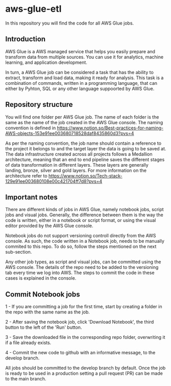 # aws-glue-etl

In this repository you will find the code for all AWS Glue jobs.

## Introduction

AWS Glue is a AWS managed service that helps you easily prepare and transform data from multiple sources. You can use it for analytics, machine learning, and application development. 

In turn, a AWS Glue job can be considered a task that has the ability to extract, transform and load data, making it ready for analysis. This task is a combination of commands, written in a programming language, that can either by Pyhton, SQL or any other language suppoorted by AWS Glue.

## Repository structure

You will find one folder per AWS Glue job. The name of each folder is the same as the name of the job created in the AWS Glue console. The naming convention is defined in https://www.notion.so/Best-practices-for-naming-AWS-objects-153e91ee003680718528daf8435860d3?pvs=4

As per the naming convention, the job name should contain a reference to the project it belongs to and the target layer the data is going to be saved at. The data infrastructure created across all projects follows a Medallion architecture, meaning that an end to end pipeline saves the different stages of data transformation in different layers. These layers are generally landing, bronze, silver and gold layers. For more information on the architecture refer to https://www.notion.so/Tech-stack-129e91ee003680108e00c421704ff7d8?pvs=4

## Important notes

There are different kinds of jobs in AWS Glue, namely notebook jobs, script jobs and visual jobs. Generally, the difference between them is the way the code is written, either in a notebook or script format, or using the visual editor provided by the AWS Glue console.

Notebook jobs do not support versioning controll directly from the AWS console. As such, the code written in a Notebook job, needs to be manually commited to this repo. To do so, follow the steps mentioned on the next sub-section.

Any other job types, as script and visual jobs, can be committed using the AWS console. The details of the repo need to be added to the versioning tab every time we log into AWS. The steps to commit the code in these cases is explained in the console.

## Commit Notebook jobs

1 - If you are committing a job for the first time, start by creating a folder in the repo with the same name as the job. 

2 - After saving the notebook job, click 'Download Notebook', the third button to the left of the 'Run' button.

3 - Save the downloaded file in the corresponding repo folder, overwriting it if a file already exists.

4 - Commit the new code to github with an informative message, to the develop branch. 

All jobs should be committed to the develop branch by default. Once the job is ready to be used in a production setting a pull request (PR) can be made to the main branch.
